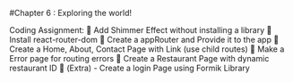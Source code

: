 #Chapter 6 : Exploring the world!

Coding Assignment:
 Add Shimmer Effect without installing a library
 Install react-router-dom
 Create a appRouter and Provide it to the app
 Create a Home, About, Contact Page with Link (use child routes)
 Make a Error page for routing errors
 Create a Restaurant Page with dynamic restaurant ID
 (Extra) - Create a login Page using Formik Library
